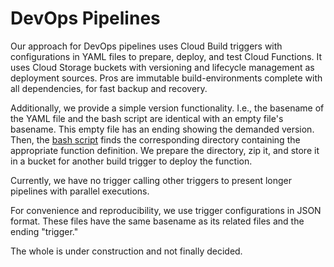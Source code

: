 # DevOps Pipelines

Our approach for DevOps pipelines uses Cloud Build triggers with configurations in YAML files to prepare, deploy, and 
test Cloud Functions. It uses Cloud Storage buckets with versioning and lifecycle management as deployment sources. 
Pros are immutable build-environments complete with all dependencies, for fast backup and recovery. 

Additionally, we provide a simple version functionality. I.e., the basename of the YAML file and the bash script are 
identical with an empty file's basename. This empty file has an ending showing the demanded version. 
Then, the [bash script](./00_prepare-deployment.bash) finds the corresponding directory containing the appropriate 
function definition. 
We prepare the directory, zip it, and store it in a bucket for another build trigger to deploy the function.

Currently, we have no trigger calling other triggers to present longer pipelines with parallel executions.

For convenience and reproducibility, we use trigger configurations in JSON format. These files have the same basename 
as its related files and the ending "trigger." 

The whole is under construction and not finally decided.




